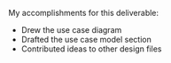 My accomplishments for this deliverable:
- Drew the use case diagram
- Drafted the use case model section
- Contributed ideas to other design files

